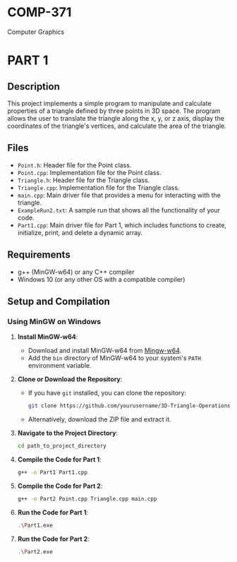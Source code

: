 # COMP-371
Computer Graphics 
# PART 1

## Description

This project implements a simple program to manipulate and calculate properties of a triangle defined by three points in 3D space. The program allows the user to translate the triangle along the x, y, or z axis, display the coordinates of the triangle's vertices, and calculate the area of the triangle.

## Files

- `Point.h`: Header file for the Point class.
- `Point.cpp`: Implementation file for the Point class.
- `Triangle.h`: Header file for the Triangle class.
- `Triangle.cpp`: Implementation file for the Triangle class.
- `main.cpp`: Main driver file that provides a menu for interacting with the triangle.
- `ExampleRun2.txt`: A sample run that shows all the functionality of your code.
- `Part1.cpp`: Main driver file for Part 1, which includes functions to create, initialize, print, and delete a dynamic array.

## Requirements

- g++ (MinGW-w64) or any C++ compiler
- Windows 10 (or any other OS with a compatible compiler)

## Setup and Compilation

### Using MinGW on Windows

1. **Install MinGW-w64**:
   - Download and install MinGW-w64 from [Mingw-w64](https://www.mingw-w64.org/).
   - Add the `bin` directory of MinGW-w64 to your system's `PATH` environment variable.

2. **Clone or Download the Repository**:
   - If you have `git` installed, you can clone the repository:
     ```sh
     git clone https://github.com/yourusername/3D-Triangle-Operations.git
     ```
   - Alternatively, download the ZIP file and extract it.

3. **Navigate to the Project Directory**:
   ```sh
   cd path_to_project_directory

4. **Compile the Code for Part 1**:
   ```sh
   g++ -o Part1 Part1.cpp

6. **Compile the Code for Part 2**:
   ```sh
   g++ -o Part2 Point.cpp Triangle.cpp main.cpp

8. **Run the Code for Part 1**:
   ```sh
   .\Part1.exe

9. **Run the Code for Part 2**:
   ```sh
   .\Part2.exe
